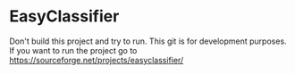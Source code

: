 # EasyClassifier 

Don't build this project and try to run. This git is for development purposes. 
If you want to run the project go to https://sourceforge.net/projects/easyclassifier/
